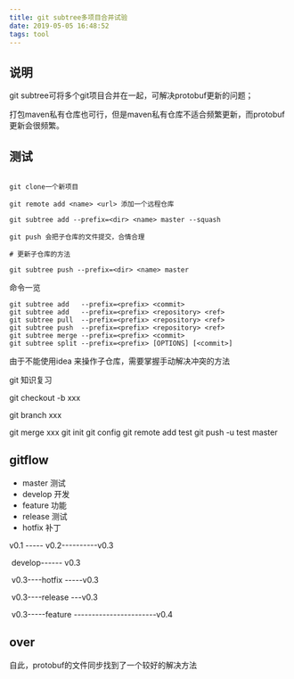 ```yaml
---
title: git subtree多项目合并试验
date: 2019-05-05 16:48:52
tags: tool
---
```


## 说明

git subtree可将多个git项目合并在一起，可解决protobuf更新的问题；

打包maven私有仓库也可行，但是maven私有仓库不适合频繁更新，而protobuf更新会很频繁。

## 测试

``` shell

git clone一个新项目

git remote add <name> <url> 添加一个远程仓库

git subtree add --prefix=<dir> <name> master --squash

git push 会把子仓库的文件提交，合情合理

# 更新子仓库的方法

git subtree push --prefix=<dir> <name> master

```

<!--more-->

命令一览

```linux
git subtree add   --prefix=<prefix> <commit>
git subtree add   --prefix=<prefix> <repository> <ref>
git subtree pull  --prefix=<prefix> <repository> <ref>
git subtree push  --prefix=<prefix> <repository> <ref>
git subtree merge --prefix=<prefix> <commit>
git subtree split --prefix=<prefix> [OPTIONS] [<commit>]
```

由于不能使用idea 来操作子仓库，需要掌握手动解决冲突的方法

 git 知识复习

git checkout -b xxx

git branch xxx

git merge xxx
git init 
git config
git remote add test
git push -u test master


## gitflow

- master 测试
- develop 开发
- feature 功能
- release 测试
- hotfix 补丁

v0.1 ----- v0.2----------v0.3

​              develop------ v0.3

​                                   v0.3----hotfix -----v0.3

​                                     v0.3----release ---v0.3

​                                    v0.3-----feature -----------------------v0.4

## over

自此，protobuf的文件同步找到了一个较好的解决方法

